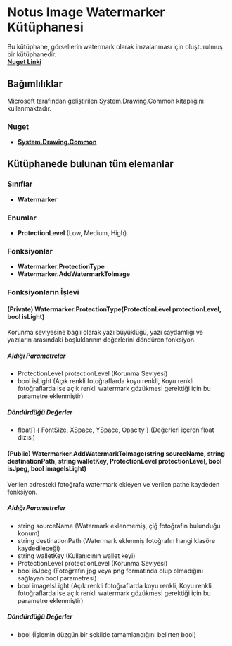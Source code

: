 # Notus Image Watermarker Kütüphanesi

Bu kütüphane, görsellerin watermark olarak imzalanması için oluşturulmuş bir kütüphanedir.  
[**Nuget Linki**](https://www.nuget.org/packages/Notus-Image-Watermarker/1.0.0)

## Bağımlılıklar

Microsoft tarafından geliştirilen System.Drawing.Common kitaplığını kullanmaktadır.

### Nuget

- [**System.Drawing.Common**](https://www.nuget.org/packages/System.Drawing.Common/6.0.0)

## Kütüphanede bulunan tüm elemanlar 

### Sınıflar

- **Watermarker**

### Enumlar

- **ProtectionLevel** (Low, Medium, High)

### Fonksiyonlar

- **Watermarker.ProtectionType**
- **Watermarker.AddWatermarkToImage**

### Fonksiyonların İşlevi

#### (Private) Watermarker.ProtectionType(ProtectionLevel protectionLevel, bool isLight)

Korunma seviyesine bağlı olarak yazı büyüklüğü, yazı saydamlığı ve yazıların arasındaki boşluklarının değerlerini döndüren fonksiyon.

##### Aldığı Parametreler

- ProtectionLevel protectionLevel (Korunma Seviyesi)
- bool isLight (Açık renkli fotoğraflarda koyu renkli, Koyu renkli fotoğraflarda ise açık renkli watermark gözükmesi gerektiği için bu parametre eklenmiştir)

##### Döndürdüğü Değerler

- float[] { FontSize, XSpace, YSpace, Opacity } (Değerleri içeren float dizisi)

#### (Public) Watermarker.AddWatermarkToImage(string sourceName, string destinationPath, string walletKey, ProtectionLevel protectionLevel, bool isJpeg, bool imageIsLight)

Verilen adresteki fotoğrafa watermark ekleyen ve verilen pathe kaydeden fonksiyon.

##### Aldığı Parametreler

- string sourceName (Watermark eklenmemiş, çiğ fotoğrafın bulunduğu konum)
- string destinationPath (Watermark eklenmiş fotoğrafın hangi klasöre kaydedileceği)
- string walletKey (Kullanıcının wallet keyi)
- ProtectionLevel protectionLevel (Korunma Seviyesi)
- bool isJpeg (Fotoğrafın jpg veya png formatında olup olmadığını sağlayan bool parametresi)
- bool imageIsLight (Açık renkli fotoğraflarda koyu renkli, Koyu renkli fotoğraflarda ise açık renkli watermark gözükmesi gerektiği için bu parametre eklenmiştir)

##### Döndürdüğü Değerler

- bool (İşlemin düzgün bir şekilde tamamlandığını belirten bool)
